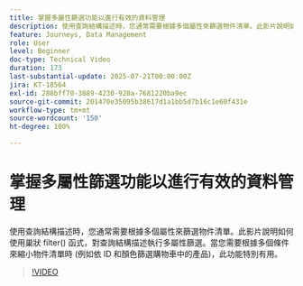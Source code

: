 ```yaml
---
title: 掌握多屬性篩選功能以進行有效的資料管理
description: 使用查詢結構描述時，您通常需要根據多個屬性來篩選物件清單。此影片說明如何使用巢狀 filter() 函式，對查詢結構描述執行多屬性篩選。當您需要根據多個條件來縮小物件清單時 (例如依 ID 和顏色篩選購物車中的產品)，此功能特別有用。
feature: Journeys, Data Management
role: User
level: Beginner
doc-type: Technical Video
duration: 173
last-substantial-update: 2025-07-21T00:00:00Z
jira: KT-18564
exl-id: 288bff70-3889-4230-920a-7681220ba9ec
source-git-commit: 201470e35095b38617d1a1bb5d7b16c1e60f431e
workflow-type: tm+mt
source-wordcount: '150'
ht-degree: 100%

---
```


# 掌握多屬性篩選功能以進行有效的資料管理

使用查詢結構描述時，您通常需要根據多個屬性來篩選物件清單。此影片說明如何使用巢狀 filter() 函式，對查詢結構描述執行多屬性篩選。當您需要根據多個條件來縮小物件清單時 (例如依 ID 和顏色篩選購物車中的產品)，此功能特別有用。

>[!VIDEO](https://video.tv.adobe.com/v/3469312/?learn=on&enablevpops)
